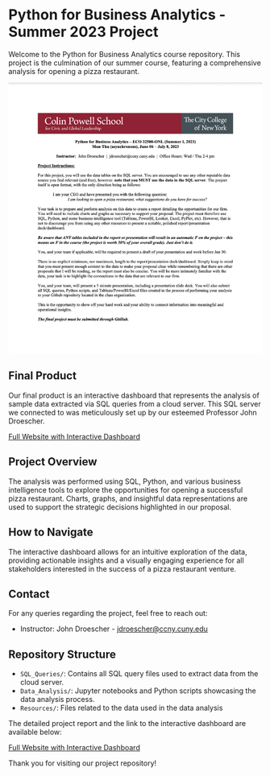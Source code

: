 # Python for Business Analytics - Summer 2023 Project

Welcome to the Python for Business Analytics course repository. This project is the culmination of our summer course, featuring a comprehensive analysis for opening a pizza restaurant.

![Project Screenshot](https://github.com/CCNY-Analytics-and-Quant/DA-Business-Analytics-2023/blob/main/Requirements.png)

## Final Product
Our final product is an interactive dashboard that represents the analysis of sample data extracted via SQL queries from a cloud server. This SQL server we connected to was meticulously set up by our esteemed Professor John Droescher.

[Full Website with Interactive Dashboard](https://jeanspizzadash-8c916a04955f.herokuapp.com)

## Project Overview
The analysis was performed using SQL, Python, and various business intelligence tools to explore the opportunities for opening a successful pizza restaurant. Charts, graphs, and insightful data representations are used to support the strategic decisions highlighted in our proposal.

## How to Navigate
The interactive dashboard allows for an intuitive exploration of the data, providing actionable insights and a visually engaging experience for all stakeholders interested in the success of a pizza restaurant venture.


## Contact
For any queries regarding the project, feel free to reach out:
- Instructor: John Droescher - jdroescher@ccny.cuny.edu

## Repository Structure
- `SQL_Queries/`: Contains all SQL query files used to extract data from the cloud server.
- `Data_Analysis/`: Jupyter notebooks and Python scripts showcasing the data analysis process.
- `Resources/`: Files related to the data used in the data analysis

The detailed project report and the link to the interactive dashboard are available below:

[Full Website with Interactive Dashboard](https://jeanspizzadash-8c916a04955f.herokuapp.com)

Thank you for visiting our project repository!


